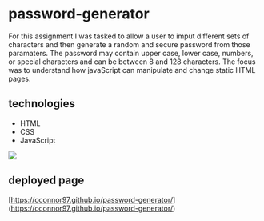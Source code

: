 # password-generator

For this assignment I was tasked to allow a user to imput different sets of characters and then generate a random and secure password from those paramaters.  The password may contain upper case, lower case, numbers, or special characters and can be between 8 and 128 characters.  The focus was to understand how javaScript can manipulate and change static HTML pages.

## technologies

* HTML
* CSS
* JavaScript

![](assets/images/2012-02-12(2).png)

## deployed page

[https://oconnor97.github.io/password-generator/] (https://oconnor97.github.io/password-generator/)

